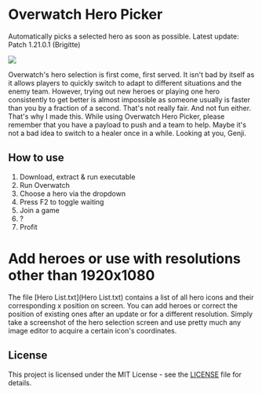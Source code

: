 # Overwatch Hero Picker
Automatically picks a selected hero as soon as possible. Latest update: Patch 1.21.0.1 (Brigitte)

![](https://user-images.githubusercontent.com/34353377/34181712-984cb57e-e513-11e7-8a69-f80ff3eae86d.jpg)

Overwatch's hero selection is first come, first served. It isn't bad by itself as it allows players to quickly switch to adapt to different situations and the enemy team. However, trying out new heroes or playing one hero consistently to get better is almost impossible as someone usually is faster than you by a fraction of a second. That's not really fair. And not fun either. That's why I made this.
While using Overwatch Hero Picker, please remember that you have a payload to push and a team to help. Maybe it's not a bad idea to switch to a healer once in a while. Looking at you, Genji.

## How to use
1. Download, extract & run executable
2. Run Overwatch
3. Choose a hero via the dropdown
4. Press F2 to toggle waiting
5. Join a game
6. ?
7. Profit

# Add heroes or use with resolutions other than 1920x1080
The file [Hero List.txt](Hero List.txt) contains a list of all hero icons and their corresponding x position on screen.
You can add heroes or correct the position of existing ones after an update or for a different resolution.
Simply take a screenshot of the hero selection screen and use pretty much any image editor to acquire a certain icon's coordinates.

## License
This project is licensed under the MIT License - see the [LICENSE](LICENSE) file for details.

